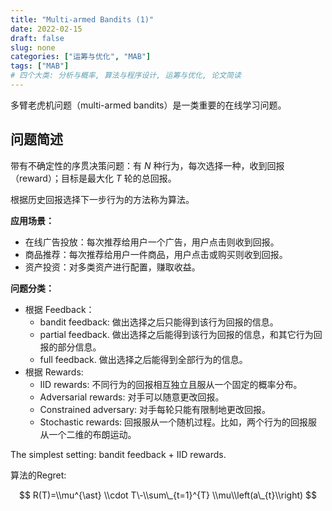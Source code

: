 ```yaml
---
title: "Multi-armed Bandits (1)"
date: 2022-02-15
draft: false
slug: none
categories: ["运筹与优化", "MAB"]
tags: ["MAB"]
# 四个大类: 分析与概率, 算法与程序设计, 运筹与优化, 论文简读
---
```


多臂老虎机问题（multi-armed bandits）是一类重要的在线学习问题。

## 问题简述

带有不确定性的序贯决策问题：有 $N$ 种行为，每次选择一种，收到回报（reward）；目标是最大化 $T$ 轮的总回报。
    
根据历史回报选择下一步行为的方法称为算法。

**应用场景：**
+ 在线广告投放：每次推荐给用户一个广告，用户点击则收到回报。
+ 商品推荐：每次推荐给用户一件商品，用户点击或购买则收到回报。
+ 资产投资：对多类资产进行配置，赚取收益。

**问题分类：**

+ 根据 Feedback：
  + bandit feedback: 做出选择之后只能得到该行为回报的信息。
  + partial feedback. 做出选择之后能得到该行为回报的信息，和其它行为回报的部分信息。
  + full feedback. 做出选择之后能得到全部行为的信息。
+ 根据 Rewards:
  + IID rewards: 不同行为的回报相互独立且服从一个固定的概率分布。
  + Adversarial rewards: 对手可以随意更改回报。
  + Constrained adversary: 对手每轮只能有限制地更改回报。
  + Stochastic rewards: 回报服从一个随机过程。比如，两个行为的回报服从一个二维的布朗运动。

The simplest setting: bandit feedback + IID rewards.

算法的Regret: 

$$
R(T)=\\mu^{\ast} \\cdot T\-\\sum\_{t=1}^{T} \\mu\\left(a\_{t}\\right)
$$